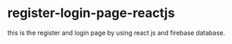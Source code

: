 # register-login-page-reactjs
this is the register and login page by using react js and firebase database.
